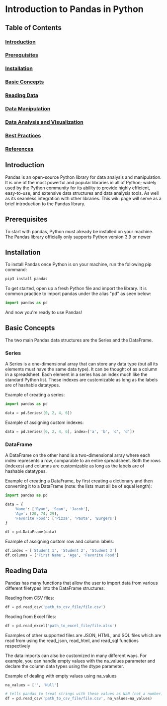 
# Introduction to Pandas in Python

## Table of Contents
### [Introduction](#introduction)
### [Prerequisites](#prerequisites)
### [Installation](#installation)
### [Basic Concepts](#basic-concepts)
### [Reading Data](#reading-data)
### [Data Manipulation](#data-manipulation)
### [Data Analysis and Visualization](#data-analysis-and-visualization)
### [Best Practices](#best-practices)
### [References](#references)

##  Introduction
Pandas is an open-source Python library for data analysis and manipulation. It is one of the most powerful and popular libraries in all of Python; widely used by the Python community for its ability to provide highly efficient, easy-to-use, and extensive data structures and data analysis tools. As well as its seamless integration with other libraries. This wiki page will serve as a brief introduction to the Pandas library.

## Prerequisites
To start with pandas, Python must already be installed on your machine. The Pandas library officially only supports Python version 3.9 or newer

## Installation
To install Pandas once Python is on your machine, run the following pip command:
```bash
pip3 install pandas
```

To get started, open up a fresh Python file and import the library. It is common practice to import pandas under the alias "pd" as seen below:
```python
import pandas as pd
```

And now you're ready to use Pandas!

## Basic Concepts
The two main Pandas data structures are the Series and the DataFrame.

### Series
A Series is a one-dimensional array that can store any data type (but all its elements must have the same data type). It can be thought of as a column in a spreadsheet. Each element in a series has an index much like the standard Python list. These indexes are customizable as long as the labels are of hashable datatypes.

Example of creating a series:
```python
import pandas as pd

data = pd.Series([0, 2, 4, 6])
```

Example of assigning custom indexes:
```python
data = pd.Series([0, 2, 4, 6], index=['a', 'b', 'c', 'd'])
```

### DataFrame
A DataFrame on the other hand is a two-dimensional array where each index represents a row, comparable to an entire spreadsheet. Both the rows (indexes) and columns are customizable as long as the labels are of hashable datatypes.

Example of creating a DataFrame, by first creating a dictionary and then converting it to a DataFrame (note: the lists must all be of equal length):
```python
import pandas as pd

data = {
    'Name': ['Ryan', 'Sean', 'Jacob'],
    'Age': [20, 74, 29],
    'Favorite Food': ['Pizza', 'Pasta', 'Burgers']
}

df = pd.DataFrame(data)
```

Example of assigning custom row and column labels:
```python
df.index = ['Student 1', 'Student 2', 'Student 3']
df.columns = ['First Name', 'Age', 'Favorite Food']
```

## Reading Data
Pandas has many functions that allow the user to import data from various different filetypes into the DataFrame structures:

Reading from CSV files:
```python
df = pd.read_csv('path_to_csv_file/file.csv')
```

Reading from Excel files:
```python
df = pd.read_excel('path_to_excel_file/file.xlsx')
```

Examples of other supported files are JSON, HTML, and SQL files which are read from using the read_json, read_html, and read_sql functions respectively

The data imports can also be customized in many different ways. For example, you can handle empty values with the na_values parameter and declare the column data types using the dtype parameter.

Example of dealing with empty values using na_values
```python
na_values = ['', 'Null']

# tells pandas to treat strings with these values as NaN (not a number)
df = pd.read_csv('path_to_csv_file/file.csv', na_values=na_values)
```





